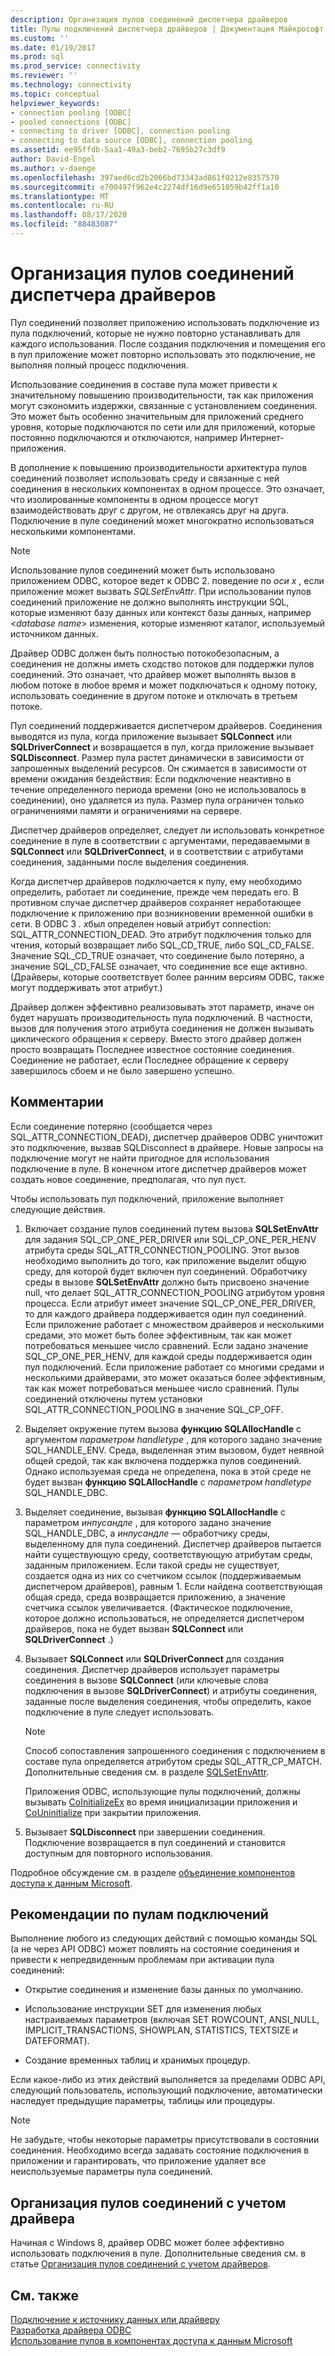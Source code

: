 ```yaml
---
description: Организация пулов соединений диспетчера драйверов
title: Пулы подключений диспетчера драйверов | Документация Майкрософт
ms.custom: ''
ms.date: 01/19/2017
ms.prod: sql
ms.prod_service: connectivity
ms.reviewer: ''
ms.technology: connectivity
ms.topic: conceptual
helpviewer_keywords:
- connection pooling [ODBC]
- pooled connections [ODBC]
- connecting to driver [ODBC], connection pooling
- connecting to data source [ODBC], connection pooling
ms.assetid: ee95ffdb-5aa1-49a3-beb2-7695b27c3df9
author: David-Engel
ms.author: v-daenge
ms.openlocfilehash: 397aed6cd2b2066bd73343ad861f0212e8357570
ms.sourcegitcommit: e700497f962e4c2274df16d9e651059b42ff1a10
ms.translationtype: MT
ms.contentlocale: ru-RU
ms.lasthandoff: 08/17/2020
ms.locfileid: "88483087"
---
```

# <a name="driver-manager-connection-pooling"></a>Организация пулов соединений диспетчера драйверов
Пул соединений позволяет приложению использовать подключение из пула подключений, которые не нужно повторно устанавливать для каждого использования. После создания подключения и помещения его в пул приложение может повторно использовать это подключение, не выполняя полный процесс подключения.  
  
 Использование соединения в составе пула может привести к значительному повышению производительности, так как приложения могут сэкономить издержки, связанные с установлением соединения. Это может быть особенно значительным для приложений среднего уровня, которые подключаются по сети или для приложений, которые постоянно подключаются и отключаются, например Интернет-приложения.  
  
 В дополнение к повышению производительности архитектура пулов соединений позволяет использовать среду и связанные с ней соединения в нескольких компонентах в одном процессе. Это означает, что изолированные компоненты в одном процессе могут взаимодействовать друг с другом, не отвлекаясь друг на друга. Подключение в пуле соединений может многократно использоваться несколькими компонентами.  
  
> [!NOTE]
>  Использование пулов соединений может быть использовано приложением ODBC, которое ведет к ODBC 2. поведение по *оси x* , если приложение может вызвать *SQLSetEnvAttr*. При использовании пулов соединений приложение не должно выполнять инструкции SQL, которые изменяют базу данных или контекст базы данных, например \<*database name*> изменения, которые изменяют каталог, используемый источником данных.  


 Драйвер ODBC должен быть полностью потокобезопасным, а соединения не должны иметь сходство потоков для поддержки пулов соединений. Это означает, что драйвер может выполнять вызов в любом потоке в любое время и может подключаться к одному потоку, использовать соединение в другом потоке и отключать в третьем потоке.  
  
 Пул соединений поддерживается диспетчером драйверов. Соединения выводятся из пула, когда приложение вызывает **SQLConnect** или **SQLDriverConnect** и возвращается в пул, когда приложение вызывает **SQLDisconnect**. Размер пула растет динамически в зависимости от запрошенных выделений ресурсов. Он сжимается в зависимости от времени ожидания бездействия: Если подключение неактивно в течение определенного периода времени (оно не использовалось в соединении), оно удаляется из пула. Размер пула ограничен только ограничениями памяти и ограничениями на сервере.  
  
 Диспетчер драйверов определяет, следует ли использовать конкретное соединение в пуле в соответствии с аргументами, передаваемыми в **SQLConnect** или **SQLDriverConnect**, и в соответствии с атрибутами соединения, заданными после выделения соединения.  
  
 Когда диспетчер драйверов подключается к пулу, ему необходимо определить, работает ли соединение, прежде чем передать его. В противном случае диспетчер драйверов сохраняет неработающее подключение к приложению при возникновении временной ошибки в сети. В ODBC 3 *. x*был определен новый атрибут connection: SQL_ATTR_CONNECTION_DEAD. Это атрибут подключения только для чтения, который возвращает либо SQL_CD_TRUE, либо SQL_CD_FALSE. Значение SQL_CD_TRUE означает, что соединение было потеряно, а значение SQL_CD_FALSE означает, что соединение все еще активно. (Драйверы, которые соответствует более ранним версиям ODBC, также могут поддерживать этот атрибут.)  
  
 Драйвер должен эффективно реализовывать этот параметр, иначе он будет нарушать производительность пула подключений. В частности, вызов для получения этого атрибута соединения не должен вызывать циклического обращения к серверу. Вместо этого драйвер должен просто возвращать Последнее известное состояние соединения. Соединение не работает, если Последнее обращение к серверу завершилось сбоем и не было завершено успешно.  
  
## <a name="remarks"></a>Комментарии  
 Если соединение потеряно (сообщается через SQL_ATTR_CONNECTION_DEAD), диспетчер драйверов ODBC уничтожит это подключение, вызвав SQLDisconnect в драйвере. Новые запросы на подключение могут не найти пригодное для использования подключение в пуле. В конечном итоге диспетчер драйверов может создать новое соединение, предполагая, что пул пуст.  
  
 Чтобы использовать пул подключений, приложение выполняет следующие действия.  
  
1.  Включает создание пулов соединений путем вызова **SQLSetEnvAttr** для задания SQL_CP_ONE_PER_DRIVER или SQL_CP_ONE_PER_HENV атрибута среды SQL_ATTR_CONNECTION_POOLING. Этот вызов необходимо выполнить до того, как приложение выделит общую среду, для которой будет включен пул соединений. Обработчику среды в вызове **SQLSetEnvAttr** должно быть присвоено значение null, что делает SQL_ATTR_CONNECTION_POOLING атрибутом уровня процесса. Если атрибут имеет значение SQL_CP_ONE_PER_DRIVER, то для каждого драйвера поддерживается один пул соединений. Если приложение работает с множеством драйверов и несколькими средами, это может быть более эффективным, так как может потребоваться меньшее число сравнений. Если задано значение SQL_CP_ONE_PER_HENV, для каждой среды поддерживается один пул подключений. Если приложение работает со многими средами и несколькими драйверами, это может оказаться более эффективным, так как может потребоваться меньшее число сравнений. Пулы соединений отключены путем установки SQL_ATTR_CONNECTION_POOLING в значение SQL_CP_OFF.  
  
2.  Выделяет окружение путем вызова **функцию SQLAllocHandle** с аргументом *параметром handletype* , для которого задано значение SQL_HANDLE_ENV. Среда, выделенная этим вызовом, будет неявной общей средой, так как включена поддержка пулов соединений. Однако используемая среда не определена, пока в этой среде не будет вызван **функцию SQLAllocHandle** с *параметром handletype* SQL_HANDLE_DBC.  
  
3.  Выделяет соединение, вызывая **функцию SQLAllocHandle** с параметром *инпусандле* , для которого задано значение SQL_HANDLE_DBC, а *инпусандле* — обработчику среды, выделенному для пула соединений. Диспетчер драйверов пытается найти существующую среду, соответствующую атрибутам среды, заданным приложением. Если такой среды не существует, создается одна из них со счетчиком ссылок (поддерживаемым диспетчером драйверов), равным 1. Если найдена соответствующая общая среда, среда возвращается приложению, а значение счетчика ссылок увеличивается. (Фактическое подключение, которое должно использоваться, не определяется диспетчером драйверов, пока не будет вызван **SQLConnect** или **SQLDriverConnect** .)  
  
4.  Вызывает **SQLConnect** или **SQLDriverConnect** для создания соединения. Диспетчер драйверов использует параметры соединения в вызове **SQLConnect** (или ключевые слова подключения в вызове **SQLDriverConnect**) и атрибуты соединения, заданные после выделения соединения, чтобы определить, какое подключение в пуле следует использовать.  
  
    > [!NOTE]  
    >  Способ сопоставления запрошенного соединения с подключением в составе пула определяется атрибутом среды SQL_ATTR_CP_MATCH. Дополнительные сведения см. в разделе [SQLSetEnvAttr](../../../odbc/reference/syntax/sqlsetenvattr-function.md).  
  
     Приложения ODBC, использующие пулы подключений, должны вызывать [CoInitializeEx](https://go.microsoft.com/fwlink/?LinkID=116307) во время инициализации приложения и [CoUninitialize](https://go.microsoft.com/fwlink/?LinkId=116310) при закрытии приложения.  
  
5.  Вызывает **SQLDisconnect** при завершении соединения. Подключение возвращается в пул соединений и становится доступным для повторного использования.  
  
 Подробное обсуждение см. в разделе [объединение компонентов доступа к данным Microsoft](https://go.microsoft.com/fwlink/?LinkId=120776).  
  
## <a name="connection-pooling-considerations"></a>Рекомендации по пулам подключений  
 Выполнение любого из следующих действий с помощью команды SQL (а не через API ODBC) может повлиять на состояние соединения и привести к непредвиденным проблемам при активации пула соединений:  
  
-   Открытие соединения и изменение базы данных по умолчанию.  
  
-   Использование инструкции SET для изменения любых настраиваемых параметров (включая SET ROWCOUNT, ANSI_NULL, IMPLICIT_TRANSACTIONS, SHOWPLAN, STATISTICS, TEXTSIZE и DATEFORMAT).  
  
-   Создание временных таблиц и хранимых процедур.  
  
 Если какое-либо из этих действий выполняется за пределами ODBC API, следующий пользователь, использующий подключение, автоматически наследует предыдущие параметры, таблицы или процедуры.  
  
> [!NOTE]  
>  Не забудьте, чтобы некоторые параметры присутствовали в состоянии соединения. Необходимо всегда задавать состояние подключения в приложении и гарантировать, что приложение удаляет все неиспользуемые параметры пула соединений.  
  
## <a name="driver-aware-connection-pooling"></a>Организация пулов соединений с учетом драйвера  
 Начиная с Windows 8, драйвер ODBC может более эффективно использовать подключения в пуле. Дополнительные сведения см. в статье [Организация пулов соединений с учетом драйверов](../../../odbc/reference/develop-app/driver-aware-connection-pooling.md).  
  
## <a name="see-also"></a>См. также  
 [Подключение к источнику данных или драйверу](../../../odbc/reference/develop-app/connecting-to-a-data-source-or-driver.md)   
 [Разработка драйвера ODBC](../../../odbc/reference/develop-driver/developing-an-odbc-driver.md)   
 [Использование пулов в компонентах доступа к данным Microsoft](https://go.microsoft.com/fwlink/?LinkId=120776)
